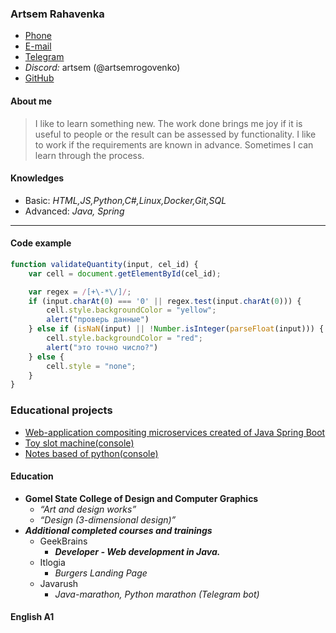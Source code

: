 ### Artsem Rahavenka
+ [Phone](+375(44)7771792)
+ [E-mail](taftoos@tut.by)
+ [Telegram](https://t.me/artem_taf)
+ *Discord:* artsem (@artsemrogovenko)
+ [GitHub](https://github.com/artsemrogovenko)

#### About me
>I like to learn something new. The work done brings me joy if it is useful to people or the result can be assessed by functionality. I like to work if the requirements are known in advance. Sometimes I can learn through the process.
#### Knowledges
* Basic: _HTML,JS,Python,C#,Linux,Docker,Git,SQL_
* Advanced: _Java, Spring_
***
#### Code example
```javascript
function validateQuantity(input, cel_id) {
    var cell = document.getElementById(cel_id);

    var regex = /[+\-*\/]/;                  
    if (input.charAt(0) === '0' || regex.test(input.charAt(0))) {
        cell.style.backgroundColor = "yellow";
        alert("проверь данные")
    } else if (isNaN(input) || !Number.isInteger(parseFloat(input))) {
        cell.style.backgroundColor = "red";
        alert("это точно число?")
    } else {
        cell.style = "none";
    }
}
```

### Educational projects
+ [Web-application compositing microservices created of Java Spring Boot](https://github.com/artsemrogovenko/diplom) 
+ [Toy slot machine(console)](https://github.com/artsemrogovenko/java_toys) 
+ [Notes based of python(console)](https://github.com/artsemrogovenko/notes_py) 

#### Education
* **Gomel State College of Design and Computer Graphics**
     + _“Art and design works”_
     + _“Design (3-dimensional design)”_
* ***Additional completed courses and trainings***
    + GeekBrains
        - ***Developer - Web development in Java.***
    + Itlogia
        - _Burgers Landing Page_
    + Javarush
        - _Java-marathon, Python marathon (Telegram bot)_

#### English A1